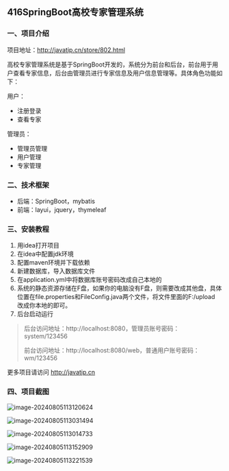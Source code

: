 ## 416SpringBoot高校专家管理系统

### 一、项目介绍

项目地址：http://javatip.cn/store/802.html

高校专家管理系统是基于SpringBoot开发的，系统分为前台和后台，前台用于用户查看专家信息，后台由管理员进行专家信息及用户信息管理等。具体角色功能如下：

用户：

- 注册登录
- 查看专家

管理员：

- 管理员管理
- 用户管理
- 专家管理

### 二、技术框架

- 后端：SpringBoot，mybatis
- 前端：layui，jquery，thymeleaf

### 三、安装教程

1. 用idea打开项目
2. 在idea中配置jdk环境
3. 配置maven环境并下载依赖
4. 新建数据库，导入数据库文件
5. 在application.yml中将数据库账号密码改成自己本地的
6. 系统的静态资源存储在F盘，如果你的电脑没有F盘，则需要改成其他盘，具体位置在file.properties和FileConfig.java两个文件，将文件里面的F:/upload 改成你本地的即可。
7. 后台启动运行

>后台访问地址：http://localhost:8080，管理员账号密码：system/123456
>
>前台访问地址：http://localhost:8080/web，普通用户账号密码：wm/123456


更多项目请访问 http://javatip.cn

### 四、项目截图

![image-20240805113120624](http://image.javatip.cn/bysj/20240805113121.png)

![image-20240805113031494](http://image.javatip.cn/bysj/20240805113031.png)

![image-20240805113014733](http://image.javatip.cn/bysj/20240805113021.png)

![image-20240805113152909](http://image.javatip.cn/bysj/20240805113153.png)

![image-20240805113221539](http://image.javatip.cn/bysj/20240805113222.png)
